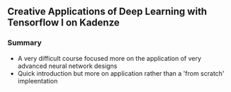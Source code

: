 ## Creative Applications of Deep Learning with Tensorflow I on Kadenze

### Summary
+ A very difficult course focused more on the application of very advanced neural network designs
+ Quick introduction but more on application rather than a 'from scratch' impleentation
